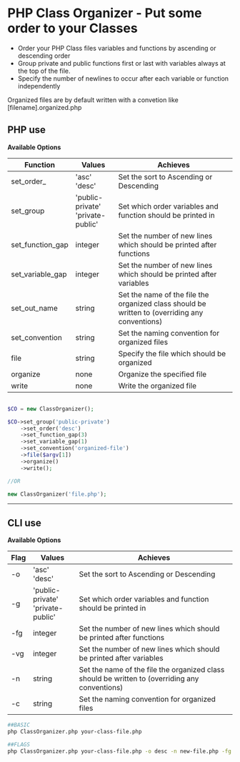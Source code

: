 <h1>PHP Class Organizer - Put some order to your Classes</h1>

<ul>
    <li>Order your PHP Class files variables and functions by ascending or descending order</li>
    <li>Group private and public functions first or last with variables always at the top of the file.</li>
    <li>Specify the number of newlines to occur after each variable or function independently</li>
</ul>

<p>Organized files are by default written with a convetion like [filename].organized.php</p>


<h2>PHP use</h2>

<b>Available Options</b>

Function  | Values | Achieves
--------- | ------ | --------
set_order_| 'asc'</br>'desc' | Set the sort to Ascending or Descending
set_group | 'public-private'</br>'private-public' | Set which order variables and function should be printed in
set_function_gap | integer | Set the number of new lines which should be printed after functions
set_variable_gap | integer | Set the number of new lines which should be printed after variables 
set_out_name | string | Set the name of the file the organized class should be written to (overriding any conventions)
set_convention | string | Set the naming convention for organized files
file | string | Specify the file which should be organized 
organize | none | Organize the specified file
write | none | Write the organized file


```php

$CO = new ClassOrganizer();

$CO->set_group('public-private')
    ->set_order('desc')
    ->set_function_gap(3)
    ->set_variable_gap(1)
    ->set_convention('organized-file')
    ->file($argv[1])
    ->organize()
    ->write();

//OR

new ClassOrganizer('file.php');

```

<hr>

<h2>CLI use</h2>

<b>Available Options</b>

Flag | Values | Achieves
--------- | ------ | --------
-o | 'asc'</br>'desc' | Set the sort to Ascending or Descending
-g | 'public-private'</br>'private-public' | Set which order variables and function should be printed in
-fg | integer | Set the number of new lines which should be printed after functions
-vg | integer | Set the number of new lines which should be printed after variables 
-n | string | Set the name of the file the organized class should be written to (overriding any conventions)
-c | string | Set the naming convention for organized files


```bash
##BASIC
php ClassOrganizer.php your-class-file.php

##FLAGS
php ClassOrganizer.php your-class-file.php -o desc -n new-file.php -fg 5 -vg 3
```


